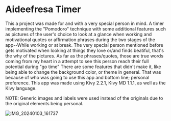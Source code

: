 # Aideefresa Timer
This a project was made for and with a very special person in mind. A timer implementing the "Pomodoro" technique with some additional features such as pictures of the user's choice to look at a glance when working and motivational quotes or affirmation phrases during the two stages of the app--While working or at break. The very special person mentioned before gets motivated when looking at things they love or/and finds beatiful, that's the why of the pictures. As far as the phrases/quotes, those are true words coming from my heart in a attempt to see this person reach their full potential during "go time" There are some features that didn't make it, like being able to change the background color, or theme in general. That was because of who was going to use this app and bottom line; personal preference. This app was made using Kivy 2.2.1, Kivy MD 1.1.1, as well as the Kivy language.

NOTE: Generic images and labels were used instead of the originals due to the original elements being personal.

![IMG_20240103_161737](https://github.com/caBrer24/aideefresa_timer/assets/69688063/b11f4e0a-c083-404f-92b5-892a4ec3672d)

